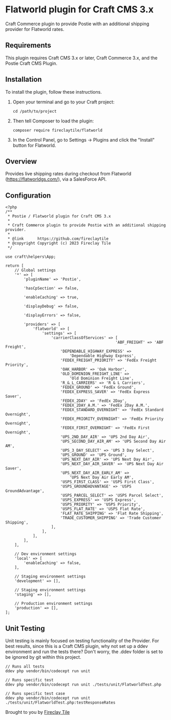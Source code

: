 # Flatworld plugin for Craft CMS 3.x

Craft Commerce plugin to provide Postie with an additional shipping provider for Flatworld rates.

## Requirements

This plugin requires Craft CMS 3.x or later, Craft Commerce 3.x, and the Postie Craft CMS Plugin.

## Installation

To install the plugin, follow these instructions.

1.  Open your terminal and go to your Craft project:

        cd /path/to/project

2.  Then tell Composer to load the plugin:

        composer require fireclaytile/flatworld

3.  In the Control Panel, go to Settings → Plugins and click the "Install" button for Flatworld.

## Overview

Provides live shipping rates during checkout from Flatworld (https://flatworldgs.com/), via a SalesForce API.

## Configuration

```
<?php
/**
 * Postie / Flatworld plugin for Craft CMS 3.x
 *
 * Craft Commerce plugin to provide Postie with an additional shipping provider.
 *
 * @link      https://github.com/fireclaytile
 * @copyright Copyright (c) 2023 Fireclay Tile
 */

use craft\helpers\App;

return [
    // Global settings
    '*' => [
        'pluginName' => 'Postie',

        'hasCpSection' => false,

        'enableCaching' => true,

        'displayDebug' => false,

        'displayErrors' => false,

        'providers' => [
            'flatworld' => [
                'settings' => [
                    'carrierClassOfServices' => [
                        						'ABF_FREIGHT' => 'ABF Freight',
						'DEPENDABLE_HIGHWAY_EXPRESS' =>
							'Dependable Highway Express',
						'FEDEX_FREIGHT_PRIORITY' => 'FedEx Freight Priority',
						'OAK_HARBOR' => 'Oak Harbor',
						'OLD_DOMINION_FREIGHT_LINE' =>
							'Old Dominion Freight Line',
						'R_&_L_CARRIERS' => 'R & L Carriers',
						'FEDEX_GROUND' => 'FedEx Ground',
						'FEDEX_EXPRESS_SAVER' => 'FedEx Express Saver',
						'FEDEX_2DAY' => 'FedEx 2Day',
						'FEDEX_2DAY_A.M.' => 'FedEx 2Day A.M.',
						'FEDEX_STANDARD_OVERNIGHT' => 'FedEx Standard Overnight',
						'FEDEX_PRIORITY_OVERNIGHT' => 'FedEx Priority Overnight',
						'FEDEX_FIRST_OVERNIGHT' => 'FedEx First Overnight',
						'UPS_2ND_DAY_AIR' => 'UPS 2nd Day Air',
						'UPS_SECOND_DAY_AIR_AM' => 'UPS Second Day Air AM',
						'UPS_3_DAY_SELECT' => 'UPS 3 Day Select',
						'UPS_GROUND' => 'UPS Ground',
						'UPS_NEXT_DAY_AIR' => 'UPS Next Day Air',
						'UPS_NEXT_DAY_AIR_SAVER' => 'UPS Next Day Air Saver',
						'UPS_NEXT_DAY_AIR_EARLY_AM' =>
							'UPS Next Day Air Early AM',
						'USPS_FIRST_CLASS' => 'USPS First Class',
						'USPS_GROUNDADVANTAGE' => 'USPS GroundAdvantage',
						'USPS_PARCEL_SELECT' => 'USPS Parcel Select',
						'USPS_EXPRESS' => 'USPS Express',
						'USPS_PRIORITY' => 'USPS Priority',
						'USPS_FLAT_RATE' => 'USPS Flat Rate',
						'FLAT_RATE_SHIPPING' => 'Flat Rate Shipping',
						'TRADE_CUSTOMER_SHIPPING' => 'Trade Customer Shipping',
                    ],
                ],
            ],
        ],
    ],

    // Dev environment settings
    'local' => [
        'enableCaching' => false,
    ],

    // Staging environment settings
    'development' => [],

    // Staging environment settings
    'staging' => [],

    // Production environment settings
    'production' => [],
];
```

## Unit Testing

Unit testing is mainly focused on testing functionality of the Provider.
For best results, since this is a Craft CMS plugin, why not set up a ddev environment and run the tests there?
Don't worry, the .ddev folder is set to be ignored by git within this project.

```
// Runs all tests
ddev php vendor/bin/codecept run unit

// Runs specific test
ddev php vendor/bin/codecept run unit ./tests/unit/FlatworldTest.php

// Runs specific test case
ddev php vendor/bin/codecept run unit ./tests/unit/FlatworldTest.php:testResponseRates
```

Brought to you by [Fireclay Tile](https://github.com/fireclaytile)
